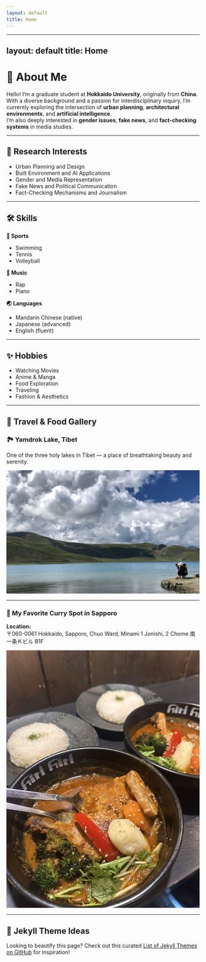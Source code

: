 ```yaml
---
layout: default
title: Home
---
```


---
layout: default
title: Home
---

# 👋 About Me

Hello! I’m a graduate student at **Hokkaido University**, originally from **China**.  
With a diverse background and a passion for interdisciplinary inquiry, I’m currently exploring the intersection of **urban planning**, **architectural environments**, and **artificial intelligence**.  
I’m also deeply interested in **gender issues**, **fake news**, and **fact-checking systems** in media studies.

---

## 🔬 Research Interests

- Urban Planning and Design  
- Built Environment and AI Applications  
- Gender and Media Representation  
- Fake News and Political Communication  
- Fact-Checking Mechanisms and Journalism

---

## 🛠️ Skills

**🏀 Sports**  
- Swimming  
- Tennis  
- Volleyball  

**🎵 Music**  
- Rap  
- Piano  

**🌏 Languages**  
- Mandarin Chinese (native)  
- Japanese (advanced)  
- English (fluent)

---

## ✨ Hobbies

- Watching Movies  
- Anime & Manga  
- Food Exploration  
- Traveling  
- Fashion & Aesthetics

---

## 📸 Travel & Food Gallery

### 🏞 Yamdrok Lake, Tibet

One of the three holy lakes in Tibet — a place of breathtaking beauty and serenity.

![Yamdrok Lake](assets/images/yamdrok.jpg)

---

### 🍛 My Favorite Curry Spot in Sapporo

**Location:**  
〒060-0061 Hokkaido, Sapporo, Chuo Ward, Minami 1 Jonishi, 2 Chome 南一条Ｋビル B1F

![Soup Curry in Sapporo](assets/images/curry.jpg)

---

## 🎨 Jekyll Theme Ideas

Looking to beautify this page? Check out this curated [List of Jekyll Themes on GitHub](https://github.com/topics/jekyll-theme) for inspiration!
